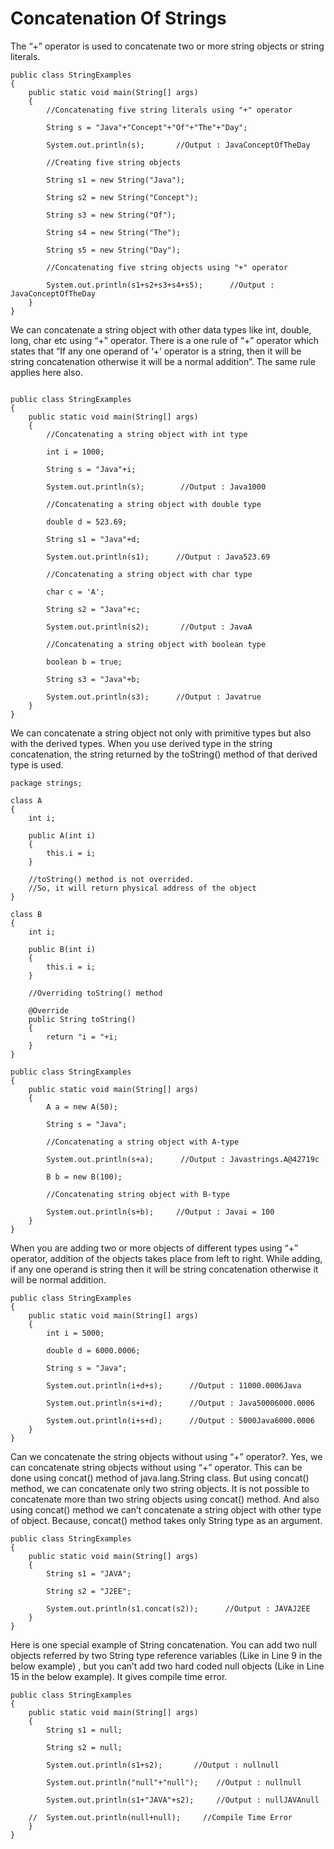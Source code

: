 # Concatenation Of Strings

The “+” operator is used to concatenate two or more string objects or string literals.
```
public class StringExamples
{
    public static void main(String[] args)
    {
        //Concatenating five string literals using "+" operator
 
        String s = "Java"+"Concept"+"Of"+"The"+"Day";
 
        System.out.println(s);       //Output : JavaConceptOfTheDay
 
        //Creating five string objects
 
        String s1 = new String("Java");
 
        String s2 = new String("Concept");
 
        String s3 = new String("Of");
 
        String s4 = new String("The");
 
        String s5 = new String("Day");
 
        //Concatenating five string objects using "+" operator
 
        System.out.println(s1+s2+s3+s4+s5);      //Output : JavaConceptOfTheDay
    }
}
```

We can concatenate a string object with other data types like int, double, long, char etc using “+” operator. 
There is a one rule of “+” operator which states that  “If any one operand of ‘+’ operator is a string, then it will be string concatenation otherwise it will be a normal addition”. The same rule applies here also.
```
	
public class StringExamples
{
    public static void main(String[] args)
    {
        //Concatenating a string object with int type
 
        int i = 1000;
 
        String s = "Java"+i;
 
        System.out.println(s);        //Output : Java1000
 
        //Concatenating a string object with double type
 
        double d = 523.69;
 
        String s1 = "Java"+d;
 
        System.out.println(s1);      //Output : Java523.69
 
        //Concatenating a string object with char type
 
        char c = 'A';
 
        String s2 = "Java"+c;
 
        System.out.println(s2);       //Output : JavaA
 
        //Concatenating a string object with boolean type
 
        boolean b = true;
 
        String s3 = "Java"+b;
 
        System.out.println(s3);      //Output : Javatrue
    }
}
```
We can concatenate a string object not only with primitive types but also with the derived types. When you use derived type in the string concatenation, the string returned by the toString() method of that derived type is used.
```
package strings;
 
class A
{
    int i;
 
    public A(int i)
    {
        this.i = i;
    }
 
    //toString() method is not overrided.
    //So, it will return physical address of the object
}
 
class B
{
    int i;
 
    public B(int i)
    {
        this.i = i;
    }
 
    //Overriding toString() method
 
    @Override
    public String toString()
    {
        return "i = "+i;
    }
}
 
public class StringExamples
{
    public static void main(String[] args)
    {
        A a = new A(50);
 
        String s = "Java";
 
        //Concatenating a string object with A-type
 
        System.out.println(s+a);      //Output : Javastrings.A@42719c
 
        B b = new B(100);
 
        //Concatenating string object with B-type
 
        System.out.println(s+b);     //Output : Javai = 100
    }
}
```
When you are adding two or more objects of different types using “+” operator, addition of the objects takes place from left to right. While adding, if any one operand is string then it will be string concatenation otherwise it will be normal addition.
```
public class StringExamples
{
    public static void main(String[] args)
    {
        int i = 5000;
 
        double d = 6000.0006;
 
        String s = "Java";
 
        System.out.println(i+d+s);      //Output : 11000.0006Java
 
        System.out.println(s+i+d);      //Output : Java50006000.0006
 
        System.out.println(i+s+d);      //Output : 5000Java6000.0006
    }
}
```

Can we concatenate the string objects without using “+” operator?.
Yes, we can concatenate string objects without using “+” operator. This can be done using concat() method of java.lang.String class. But using concat() method, we can concatenate only two string objects. It is not possible to concatenate more than two string objects using concat() method. And also using concat() method we can’t concatenate a string object with other type of object. Because, concat() method takes only String type as an argument.
```
public class StringExamples
{
    public static void main(String[] args)
    {
        String s1 = "JAVA";
 
        String s2 = "J2EE";
 
        System.out.println(s1.concat(s2));      //Output : JAVAJ2EE
    }
}
```

Here is one special example of String concatenation. You can add two null objects referred by two String type reference variables (Like in Line 9 in the below example) , but you can’t add two hard coded null objects (Like in Line 15 in the below example). It gives compile time error.
```
public class StringExamples
{
    public static void main(String[] args)
    {
        String s1 = null;
 
        String s2 = null;
 
        System.out.println(s1+s2);       //Output : nullnull
 
        System.out.println("null"+"null");    //Output : nullnull
 
        System.out.println(s1+"JAVA"+s2);     //Output : nullJAVAnull
 
    //  System.out.println(null+null);     //Compile Time Error
    }
}
```
